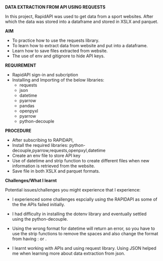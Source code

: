 **DATA EXTRACTION FROM API USING REQUESTS**

   In this project, RapidAPI was used to get data from a sport websites. After which the data was stored into a dataframe and stored in XSLX and parquet. 

**AIM**
- To practice how to use the requests library.
- To learn how to extract data from website and put into a dataframe.
- Learn how to save files extracted from website.
- The use of env and gitignore to hide API keys.

**REQUIREMENT**
- RapidAPI sign-in and subcription
- Installing and Importing of the below libraries:
   - requests
   - json
   - datetime
   - pyarrow
   - pandas
   - openpyxl
   - pyarrow
   - python-decouple

**PROCEDURE**
 - After subscribing to RAPIDAPI,
 - Install the required libraries: python-decouple,pyarrow,requests,openpxyl,datetime
 - Create an env file to store API key
 - Use of datetime and strip function to create different files when new information is retrieved from the website.
 - Save file in both XSLX and parquet formats.


 **Challenges/What I learnt**

Potential issues/challenges you might experience that I experience:

 - I experienced some challenges espcially using the RAPIDAPI as some of the the APIs failed initially.
 - I had difficulty in installing the dotenv library and eventually settled using the          python-decouple.
 - Using the wrong format for datetime will return an error, so you have to use the strip functions to remove the spaces and also change the format from having : or .

 - I learnt working with APIs and using request library. Using JSON helped me when learning more about data extraction from json.